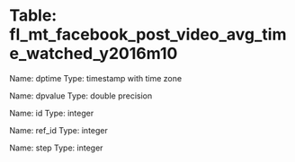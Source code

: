 Table: fl_mt_facebook_post_video_avg_time_watched_y2016m10
==========================================================

Name: dptime
Type: timestamp with time zone

Name: dpvalue
Type: double precision

Name: id
Type: integer

Name: ref_id
Type: integer

Name: step
Type: integer

